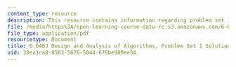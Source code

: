 ```yaml
---
content_type: resource
description: This resource contains information regarding problem set 1 soluition.
file: /media/https%3A/open-learning-course-data-rc.s3.amazonaws.com/6-046j-design-and-analysis-of-algorithms-spring-2012/30ea1ca8856356765044676be908ee34_MIT6_046JS12_ps1_sol.pdf
file_type: application/pdf
resourcetype: Document
title: 6.046J Design and Analysis of Algorithms, Problem Set 1 Solutions
uid: 30ea1ca8-8563-5676-5044-676be908ee34
---
```

